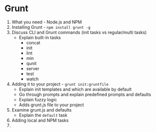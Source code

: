 # Grunt

1. What you need - Node.js and NPM
2. Installing Grunt - `npm install grunt -g`
3. Discuss CLI and Grunt commands (init tasks vs regular/multi tasks)
	* Explain built-in tasks
		* concat
		* init
		* lint
		* min
		* qunit
		* server
		* test
		* watch
4. Adding it to your project - `grunt init:gruntfile`
	* Explain init templates and which are available by default
	* Go through prompts and explain predefined prompts and defaults
	* Explain fuzzy logic
	* Adds grunt.js file to your project
5. Examine grunt.js and defaults
	* Explain the `default` task
6. Adding local and NPM tasks
7.
